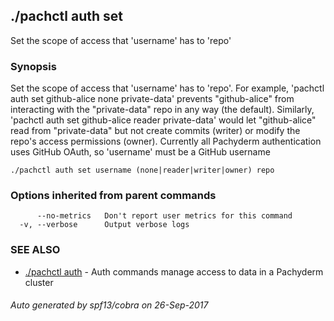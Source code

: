 ## ./pachctl auth set

Set the scope of access that 'username' has to 'repo'

### Synopsis


Set the scope of access that 'username' has to 'repo'. For example, 'pachctl auth set github-alice none private-data' prevents "github-alice" from interacting with the "private-data" repo in any way (the default). Similarly, 'pachctl auth set github-alice reader private-data' would let "github-alice" read from "private-data" but not create commits (writer) or modify the repo's access permissions (owner). Currently all Pachyderm authentication uses GitHub OAuth, so 'username' must be a GitHub username

```
./pachctl auth set username (none|reader|writer|owner) repo
```

### Options inherited from parent commands

```
      --no-metrics   Don't report user metrics for this command
  -v, --verbose      Output verbose logs
```

### SEE ALSO
* [./pachctl auth](./pachctl_auth.md)	 - Auth commands manage access to data in a Pachyderm cluster

###### Auto generated by spf13/cobra on 26-Sep-2017
